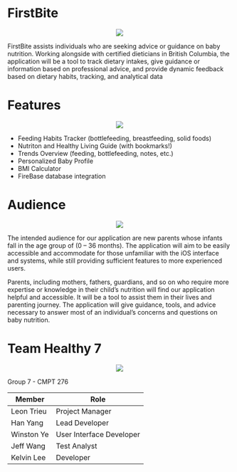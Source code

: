 # FirstBite
<p align="center">
  <img src="https://raw.githubusercontent.com/trtri2/FirstBite/master/firstbite/firstbite/Assets.xcassets/AppIcon.appiconset/appicon120.png"/>
</p>

FirstBite assists individuals who are seeking advice or guidance on baby nutrition. Working alongside with certified dieticians in British Columbia, the application will be a tool to track dietary intakes, give guidance or information based on professional advice, and provide dynamic feedback based on dietary habits, tracking, and analytical data
 
# Features

<p align="center">
  <img src="https://raw.githubusercontent.com/trtri2/FirstBite/master/firstbite/firstbite/Assets.xcassets/tools.imageset/tools-icon-spaced-border-60p.png"/>
</p>

- Feeding Habits Tracker (bottlefeeding, breastfeeding, solid foods)
- Nutriton and Healthy Living Guide (with bookmarks!)
- Trends Overview (feeding, bottlefeeding, notes, etc.)
- Personalized Baby Profile
- BMI Calculator
- FireBase database integration

# Audience

<p align="center">
  <img src="https://raw.githubusercontent.com/trtri2/FirstBite/master/firstbite/firstbite/Assets.xcassets/book.imageset/book.png"/>
</p>

The intended audience for our application are new parents whose infants fall in the age group of (0 – 36 months). The application will aim to be easily accessible and accommodate for those unfamiliar with the iOS interface and systems, while still providing sufficient features to more experienced users. 

Parents, including mothers, fathers, guardians, and so on who require more expertise or knowledge in their child’s nutrition will find our application helpful and accessible. It will be a tool to assist them in their lives and parenting journey. The application will give guidance, tools, and advice necessary to answer most of an individual’s concerns and questions on baby nutrition. 


# Team Healthy 7

<p align="center">
  <img src="https://raw.githubusercontent.com/trtri2/FirstBite/master/firstbite/firstbite/Assets.xcassets/person.imageset/person.png"/>
</p>

Group 7 - CMPT 276

| Member | Role |
| --- | --- |
| Leon Trieu | Project Manager |
| Han Yang | Lead Developer |
| Winston Ye | User Interface Developer |
| Jeff Wang | Test Analyst |
| Kelvin Lee | Developer |

